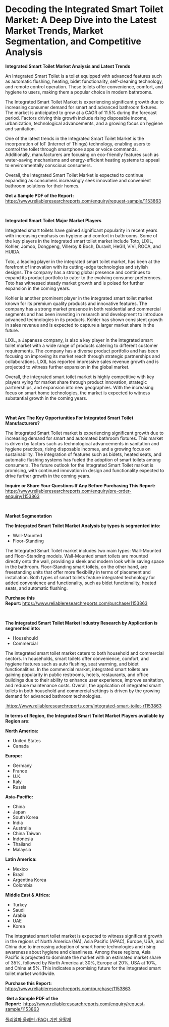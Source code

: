 <p><h1>Decoding the Integrated Smart Toilet Market: A Deep Dive into the Latest Market Trends, Market Segmentation, and Competitive Analysis</h1></p><p><strong>Integrated Smart Toilet Market Analysis and Latest Trends</strong></p>
<p><p>An Integrated Smart Toilet is a toilet equipped with advanced features such as automatic flushing, heating, bidet functionality, self-cleaning technology, and remote control operation. These toilets offer convenience, comfort, and hygiene to users, making them a popular choice in modern bathrooms.</p><p>The Integrated Smart Toilet Market is experiencing significant growth due to increasing consumer demand for smart and advanced bathroom fixtures. The market is anticipated to grow at a CAGR of 11.5% during the forecast period. Factors driving this growth include rising disposable income, urbanization, technological advancements, and a growing focus on hygiene and sanitation.</p><p>One of the latest trends in the Integrated Smart Toilet Market is the incorporation of IoT (Internet of Things) technology, enabling users to control the toilet through smartphone apps or voice commands. Additionally, manufacturers are focusing on eco-friendly features such as water-saving mechanisms and energy-efficient heating systems to appeal to environmentally conscious consumers.</p><p>Overall, the Integrated Smart Toilet Market is expected to continue expanding as consumers increasingly seek innovative and convenient bathroom solutions for their homes.</p></p>
<p><strong>Get a Sample PDF of the Report:&nbsp;</strong> <a href="https://www.reliableresearchreports.com/enquiry/request-sample/1153863">https://www.reliableresearchreports.com/enquiry/request-sample/1153863</a></p>
<p>&nbsp;</p>
<p><strong>Integrated Smart Toilet Major Market Players</strong></p>
<p><p>Integrated smart toilets have gained significant popularity in recent years with increasing emphasis on hygiene and comfort in bathrooms. Some of the key players in the integrated smart toilet market include Toto, LIXIL, Kohler, Jomoo, Dongpeng, Villeroy & Boch, Duravit, HeGII, ViVi, ROCA, and HUIDA.</p><p>Toto, a leading player in the integrated smart toilet market, has been at the forefront of innovation with its cutting-edge technologies and stylish designs. The company has a strong global presence and continues to expand its product portfolio to cater to the evolving consumer preferences. Toto has witnessed steady market growth and is poised for further expansion in the coming years.</p><p>Kohler is another prominent player in the integrated smart toilet market known for its premium quality products and innovative features. The company has a strong market presence in both residential and commercial segments and has been investing in research and development to introduce advanced technologies in its products. Kohler has shown consistent growth in sales revenue and is expected to capture a larger market share in the future.</p><p>LIXIL, a Japanese company, is also a key player in the integrated smart toilet market with a wide range of products catering to different customer requirements. The company has a diverse product portfolio and has been focusing on improving its market reach through strategic partnerships and collaborations. LIXIL has reported impressive sales revenue growth and is projected to witness further expansion in the global market.</p><p>Overall, the integrated smart toilet market is highly competitive with key players vying for market share through product innovation, strategic partnerships, and expansion into new geographies. With the increasing focus on smart home technologies, the market is expected to witness substantial growth in the coming years.</p></p>
<p>&nbsp;</p>
<p><strong>What Are The Key Opportunities For Integrated Smart Toilet Manufacturers?</strong></p>
<p><p>The Integrated Smart Toilet market is experiencing significant growth due to increasing demand for smart and automated bathroom fixtures. This market is driven by factors such as technological advancements in sanitation and hygiene practices, rising disposable incomes, and a growing focus on sustainability. The integration of features such as bidets, heated seats, and automatic flushing systems has fueled the adoption of smart toilets among consumers. The future outlook for the Integrated Smart Toilet market is promising, with continued innovation in design and functionality expected to drive further growth in the coming years.</p></p>
<p><strong>Inquire or Share Your Questions If Any Before Purchasing This Report:</strong> <a href="https://www.reliableresearchreports.com/enquiry/pre-order-enquiry/1153863">https://www.reliableresearchreports.com/enquiry/pre-order-enquiry/1153863</a></p>
<p>&nbsp;</p>
<p><strong>Market Segmentation</strong></p>
<p><strong>The Integrated Smart Toilet Market Analysis by types is segmented into:</strong></p>
<p><ul><li>Wall-Mounted</li><li>Floor-Standing</li></ul></p>
<p><p>The Integrated Smart Toilet market includes two main types: Wall-Mounted and Floor-Standing models. Wall-Mounted smart toilets are mounted directly onto the wall, providing a sleek and modern look while saving space in the bathroom. Floor-Standing smart toilets, on the other hand, are freestanding units that offer more flexibility in terms of placement and installation. Both types of smart toilets feature integrated technology for added convenience and functionality, such as bidet functionality, heated seats, and automatic flushing.</p></p>
<p><strong>Purchase this Report:&nbsp;</strong><a href="https://www.reliableresearchreports.com/purchase/1153863">https://www.reliableresearchreports.com/purchase/1153863</a></p>
<p>&nbsp;</p>
<p><strong>The Integrated Smart Toilet Market Industry Research by Application is segmented into:</strong></p>
<p><ul><li>Househould</li><li>Commercial</li></ul></p>
<p><p>The integrated smart toilet market caters to both household and commercial sectors. In households, smart toilets offer convenience, comfort, and hygiene features such as auto flushing, seat warming, and bidet functionalities. In the commercial market, integrated smart toilets are gaining popularity in public restrooms, hotels, restaurants, and office buildings due to their ability to enhance user experience, improve sanitation, and reduce maintenance costs. Overall, the application of integrated smart toilets in both household and commercial settings is driven by the growing demand for advanced bathroom technologies.</p></p>
<p><a href="https://www.reliableresearchreports.com/integrated-smart-toilet-r1153863">&nbsp;https://www.reliableresearchreports.com/integrated-smart-toilet-r1153863</a></p>
<p><strong>In terms of Region, the Integrated Smart Toilet Market Players available by Region are:</strong></p>
<p>
    <p> <strong> North America: </strong>
        <ul>
            <li>United States</li>
            <li>Canada</li>
        </ul>
        </p> 
    <p> <strong> Europe: </strong>
        <ul>
            <li>Germany</li>
            <li>France</li>
            <li>U.K.</li>
            <li>Italy</li>
            <li>Russia</li>
        </ul>
        </p> 
    <p> <strong> Asia-Pacific: </strong>
        <ul>
            <li>China</li>
            <li>Japan</li>
            <li>South Korea</li>
            <li>India</li>
            <li>Australia</li>
            <li>China Taiwan</li>
            <li>Indonesia</li>
            <li>Thailand</li>
            <li>Malaysia</li>
        </ul>
        </p> 
    <p> <strong> Latin America: </strong>
        <ul>
            <li>Mexico</li>
            <li>Brazil</li>
            <li>Argentina Korea</li>
            <li>Colombia</li>
        </ul>
        </p> 
    <p> <strong> Middle East & Africa: </strong>
        <ul>
            <li>Turkey</li>
            <li>Saudi</li>
            <li>Arabia</li>
            <li>UAE</li>
            <li>Korea</li>
        </ul>
    </p>
    </p>
<p><p>The integrated smart toilet market is expected to witness significant growth in the regions of North America (NA), Asia Pacific (APAC), Europe, USA, and China due to increasing adoption of smart home technologies and rising awareness about hygiene and cleanliness. Among these regions, Asia Pacific is projected to dominate the market with an estimated market share of 35%, followed by North America at 30%, Europe at 20%, USA at 10%, and China at 5%. This indicates a promising future for the integrated smart toilet market worldwide.</p></p>
<p><strong>Purchase this Report: </strong><a href="https://www.reliableresearchreports.com/purchase/1153863">https://www.reliableresearchreports.com/purchase/1153863</a></p>
<p>&nbsp;<strong>Get a Sample PDF of the Report:&nbsp;&nbsp;</strong><a href="https://www.reliableresearchreports.com/enquiry/request-sample/1153863">https://www.reliableresearchreports.com/enquiry/request-sample/1153863</a></p>
<p><strong></strong></p>
<p><p><a href="https://medium.com/@kenyonjohns/%ED%8F%B4%EB%A6%AC%EC%95%8C%ED%8C%8C%EC%98%AC%EB%A0%88%ED%95%80-pao-%EA%B8%B0%EB%B0%98-%EC%9C%A4%ED%99%9C%EC%9C%A0-%EC%8B%9C%EC%9E%A5-%EC%A1%B0%EC%82%AC-%EB%B3%B4%EA%B3%A0%EC%84%9C-%EA%B7%B8-%EC%97%AD%EC%82%AC-%EB%B0%8F-2024%EB%85%84%EB%B6%80%ED%84%B0-2031%EB%85%84%EA%B9%8C%EC%A7%80%EC%9D%98-%EC%98%88%EC%B8%A1-a0c27d118775">폴리알파 올레핀 (PAO) 기반 윤활제</a></p></p>
